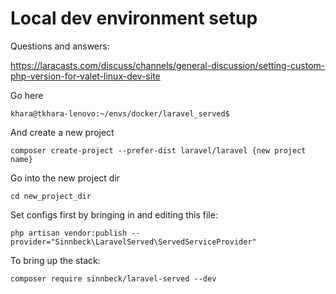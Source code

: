 # Local dev environment setup

Questions and answers:

https://laracasts.com/discuss/channels/general-discussion/setting-custom-php-version-for-valet-linux-dev-site

Go here

    khara@tkhara-lenovo:~/envs/docker/laravel_served$

And create a new project

    composer create-project --prefer-dist laravel/laravel {new project name}

Go into the new project dir

    cd new_project_dir


Set configs first by bringing in and editing this file:

    php artisan vendor:publish --provider="Sinnbeck\LaravelServed\ServedServiceProvider"


To bring up the stack:

    composer require sinnbeck/laravel-served --dev